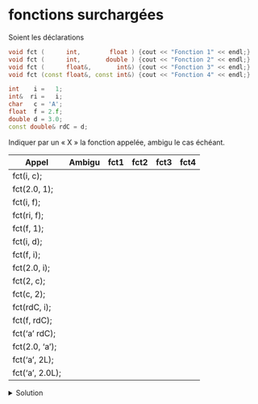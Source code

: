 # fonctions surchargées

Soient les déclarations

~~~cpp
void fct (      int,        float ) {cout << "Fonction 1" << endl;}
void fct (      int,       double ) {cout << "Fonction 2" << endl;}
void fct (      float&,       int&) {cout << "Fonction 3" << endl;}
void fct (const float&, const int&) {cout << "Fonction 4" << endl;}

int    i =   1;
int&  ri =   i;
char   c = 'A';
float  f = 2.f;
double d = 3.0;
const double& rdC = d;
~~~

Indiquer par un « X » la fonction appelée, ambigu le cas échéant.

| Appel					| Ambigu | fct1 | fct2 | fct3 | fct4 |
|---						|---     |---   |---   |---   |---   |
| fct(i, c);			|        |      |      |      |      |
| fct(2.0, 1);		|        |      |      |      |      |
| fct(i, f);			|        |      |      |      |      |
| fct(ri, f);		|        |      |      |      |      |
| fct(f, 1);			|        |      |      |      |      |
| fct(i, d);			|        |      |      |      |      |
| fct(f, i);			|        |      |      |      |      |
| fct(2.0, i);		|        |      |      |      |      |
| fct(2, c);			|        |      |      |      |      |
| fct(c, 2);			|        |      |      |      |      |
| fct(rdC, i);		|        |      |      |      |      |
| fct(f, rdC);		|        |      |      |      |      |
| fct(‘a’ rdC);		|        |      |      |      |      |
| fct(2.0, ‘a’);	|        |      |      |      |      |
| fct(‘a’, 2L);		|        |      |      |      |      |
| fct(‘a’, 2.0L);	|        |      |      |      |      |

<details>
<summary>Solution</summary>

| Appel					| Ambigu | fct1 | fct2 | fct3 | fct4 |
|---						|---     |---   |---   |---   |---   |
| fct(i, c);			| {1,2,4}|      |      |      |      |
| fct(2.0, 1);		|        |      |      |      |  X   |
| fct(i, f);			|        |  X   |      |      |      |
| fct(ri, f);		|        |  X   |      |      |      |
| fct(f, 1);			|        |      |      |      |  X   |
| fct(i, d);			|        |      |  X   |      |      |
| fct(f, i);			|        |      |      |  X   |      |
| fct(2.0, i);		|        |      |      |      |  X   |
| fct(2, c);			| {1,2}  |      |      |      |      |
| fct(c, 2);			| {1,2,4}|      |      |      |      |
| fct(rdC, i);		|        |      |      |      |  X   |
| fct(f, rdC);		| {2,4}  |      |      |      |      |
| fct(‘a’ rdC);		|        |      | X    |      |      |
| fct(2.0, ‘a’);	|        |      |      |      |  X   |
| fct(‘a’, 2L);		| {1,2}  |      |      |      |      |
| fct(‘a’, 2.0L);	| {1,2}  |      |      |      |      |

</details>

